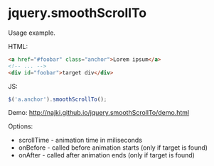 jquery.smoothScrollTo
=====================

Usage example.

HTML:
```html
<a href="#foobar" class="anchor">Lorem ipsum</a>
<!-- ... -->
<div id="foobar">target div</div>
```

JS:
```javascript
$('a.anchor').smoothScrollTo();
```

Demo:
http://najki.github.io/jquery.smoothScrollTo/demo.html

Options:
* scrollTime - animation time in miliseconds
* onBefore - called before animation starts (only if target is found)
* onAfter - called after animation ends (only if target is found)
